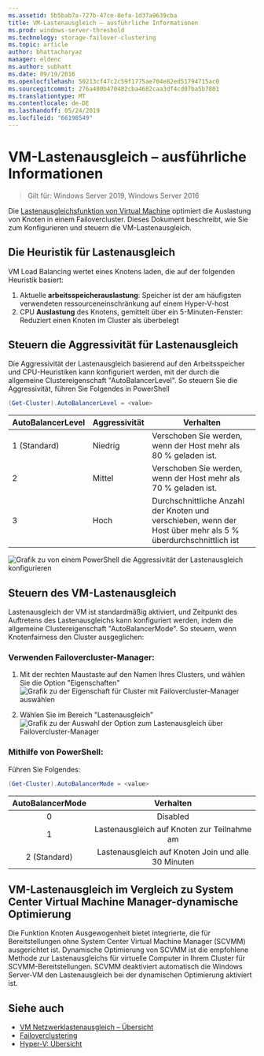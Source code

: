 ```yaml
---
ms.assetid: 5b5bab7a-727b-47ce-8efa-1d37a9639cba
title: VM-Lastenausgleich – ausführliche Informationen
ms.prod: windows-server-threshold
ms.technology: storage-failover-clustering
ms.topic: article
author: bhattacharyaz
manager: eldenc
ms.author: subhatt
ms.date: 09/19/2016
ms.openlocfilehash: 50213cf47c2c59f1775ae704e82ed51794715ac0
ms.sourcegitcommit: 276a480b470482cba4682caa3df4cd07ba5b7801
ms.translationtype: MT
ms.contentlocale: de-DE
ms.lasthandoff: 05/24/2019
ms.locfileid: "66198549"
---
```

# <a name="virtual-machine-load-balancing-deep-dive"></a>VM-Lastenausgleich – ausführliche Informationen

> Gilt für: Windows Server 2019, Windows Server 2016

Die [Lastenausgleichsfunktion von Virtual Machine](vm-load-balancing-overview.md) optimiert die Auslastung von Knoten in einem Failovercluster. Dieses Dokument beschreibt, wie Sie zum Konfigurieren und steuern die VM-Lastenausgleich. 

## <a id="heuristics-for-balancing"></a>Die Heuristik für Lastenausgleich
VM Load Balancing wertet eines Knotens laden, die auf der folgenden Heuristik basiert:
1. Aktuelle **arbeitsspeicherauslastung**: Speicher ist der am häufigsten verwendeten ressourceneinschränkung auf einem Hyper-V-host
2. CPU **Auslastung** des Knotens, gemittelt über ein 5-Minuten-Fenster: Reduziert einen Knoten im Cluster als überbelegt

## <a id="controlling-aggressiveness-of-balancing"></a>Steuern die Aggressivität für Lastenausgleich
Die Aggressivität der Lastenausgleich basierend auf den Arbeitsspeicher und CPU-Heuristiken kann konfiguriert werden, mit der durch die allgemeine Clustereigenschaft "AutoBalancerLevel". So steuern Sie die Aggressivität, führen Sie Folgendes in PowerShell

```PowerShell
(Get-Cluster).AutoBalancerLevel = <value>
```

| AutoBalancerLevel | Aggressivität | Verhalten |
|-------------------|----------------|----------|
| 1 (Standard) | Niedrig | Verschoben Sie werden, wenn der Host mehr als 80 % geladen ist. |
| 2 | Mittel | Verschoben Sie werden, wenn der Host mehr als 70 % geladen ist. |
| 3 | Hoch | Durchschnittliche Anzahl der Knoten und verschieben, wenn der Host über mehr als 5 % überdurchschnittlich ist | 

![Grafik zu von einem PowerShell die Aggressivität der Lastenausgleich konfigurieren](media/vm-load-balancing/detailed-VM-load-balancing-1.jpg)

## <a name="controlling-vm-load-balancing"></a>Steuern des VM-Lastenausgleich
Lastenausgleich der VM ist standardmäßig aktiviert, und Zeitpunkt des Auftretens des Lastenausgleichs kann konfiguriert werden, indem die allgemeine Clustereigenschaft "AutoBalancerMode". So steuern, wenn Knotenfairness den Cluster ausgeglichen:

### <a name="using-failover-cluster-manager"></a>Verwenden Failovercluster-Manager:
1. Mit der rechten Maustaste auf den Namen Ihres Clusters, und wählen Sie die Option "Eigenschaften"  
    ![Grafik zu der Eigenschaft für Cluster mit Failovercluster-Manager auswählen](media/vm-load-balancing/detailed-VM-load-balancing-2.jpg)

2.  Wählen Sie im Bereich "Lastenausgleich"  
    ![Grafik zu der Auswahl der Option zum Lastenausgleich über Failovercluster-Manager](media/vm-load-balancing/detailed-VM-load-balancing-3.jpg)

### <a name="using-powershell"></a>Mithilfe von PowerShell:
Führen Sie Folgendes:
```powershell
(Get-Cluster).AutoBalancerMode = <value>
```

|AutoBalancerMode |Verhalten| 
|:----------------:|:----------:|
|0| Disabled| 
|1| Lastenausgleich auf Knoten zur Teilnahme am| 
|2 (Standard)| Lastenausgleich auf Knoten Join und alle 30 Minuten |

## <a name="vm-load-balancing-vs-system-center-virtual-machine-manager-dynamic-optimization"></a>VM-Lastenausgleich im Vergleich zu System Center Virtual Machine Manager-dynamische Optimierung
Die Funktion Knoten Ausgewogenheit bietet integrierte, die für Bereitstellungen ohne System Center Virtual Machine Manager (SCVMM) ausgerichtet ist. Dynamische Optimierung von SCVMM ist die empfohlene Methode zur Lastenausgleichs für virtuelle Computer in Ihrem Cluster für SCVMM-Bereitstellungen. SCVMM deaktiviert automatisch die Windows Server-VM den Lastenausgleich bei der dynamischen Optimierung aktiviert ist.

## <a name="see-also"></a>Siehe auch
* [VM Netzwerklastenausgleich – Übersicht](vm-load-balancing-overview.md)
* [Failoverclustering](failover-clustering-overview.md)
* [Hyper-V: Übersicht](../virtualization/hyper-v/Hyper-V-on-Windows-Server.md)
